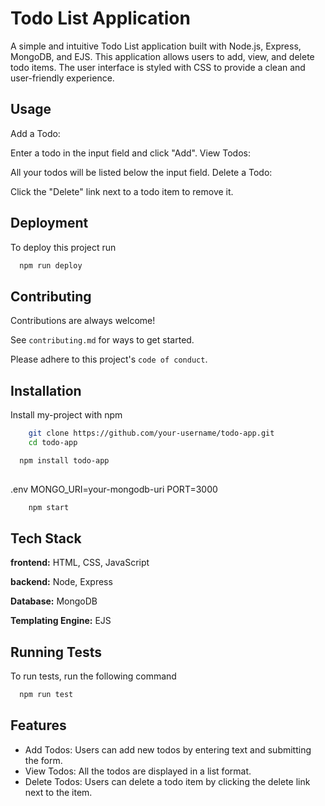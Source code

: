 # Todo List Application

A simple and intuitive Todo List application built with Node.js, Express, MongoDB, and EJS. This application allows users to add, view, and delete todo items. The user interface is styled with CSS to provide a clean and user-friendly experience.

## Usage

Add a Todo:

Enter a todo in the input field and click "Add".
View Todos:

All your todos will be listed below the input field.
Delete a Todo:

Click the "Delete" link next to a todo item to remove it.

## Deployment

To deploy this project run

```bash
  npm run deploy
```
## Contributing

Contributions are always welcome!

See `contributing.md` for ways to get started.

Please adhere to this project's `code of conduct`.

## Installation

Install my-project with npm

```bash
    git clone https://github.com/your-username/todo-app.git
    cd todo-app

```

```bash
  npm install todo-app
 
```
.env
    MONGO_URI=your-mongodb-uri
    PORT=3000

```bash
    npm start
```
    
## Tech Stack

**frontend:** HTML, CSS, JavaScript

**backend:** Node, Express

**Database:** MongoDB

**Templating Engine:** EJS



## Running Tests

To run tests, run the following command

```bash
  npm run test
```


## Features

- Add Todos: Users can add new todos by entering text and submitting the form.
- View Todos: All the todos are displayed in a list format.
- Delete Todos: Users can delete a todo item by clicking the delete link next to the item.


